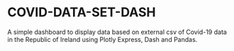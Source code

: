 # COVID-DATA-SET-DASH

A simple dashboard to display data based on external csv of Covid-19 data in the Republic of Ireland using Plotly Express, Dash and Pandas.

[](./IMG_4212.PNG)
